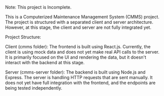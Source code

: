 Note: This project is Incomplete.

This is a Computerized Maintenance Management System (CMMS) project. The project is structured with a separated client and server architecture. However, at this stage, the client and server are not fully integrated yet.

Project Structure:

  Client (cmms folder): The frontend is built using React.js. Currently, the client is using mock data and does not yet make real API calls to the server. It is primarily focused on the UI and rendering the data, but it doesn't interact with the backend at this stage.
  
  Server (cmms-server folder): The backend is built using Node.js and Express. The server is handling HTTP requests that are sent manually. It does not yet have full integration with the frontend, and the endpoints are being tested independently.
